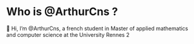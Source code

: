 # Who is @ArthurCns ?

👋 Hi, I’m @ArthurCns, a french student in Master of applied mathematics and computer science at the University Rennes 2


<!---
ArthurCns/ArthurCns is a ✨ special ✨ repository because its `README.md` (this file) appears on your GitHub profile.
You can click the Preview link to take a look at your changes.
--->
